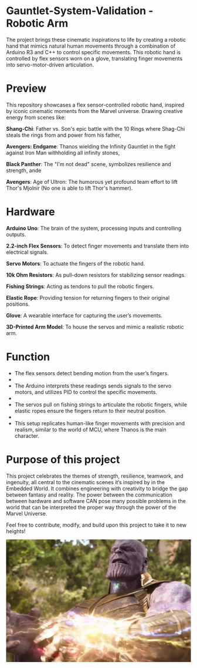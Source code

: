 # Gauntlet-System-Validation - Robotic Arm
The project brings these cinematic inspirations to life by creating a robotic hand that mimics natural human movements through a combination of Arduino R3 and C++ to control specific movements. This robotic hand is controlled by flex sensors worn on a glove, translating finger movements into servo-motor-driven articulation.

# Preview

This repository showcases a flex sensor-controlled robotic hand, inspired by iconic cinematic moments from the Marvel universe. Drawing creative energy from scenes like:

**Shang-Chi**: Father vs. Son's epic battle with the 10 Rings where Shag-Chi steals the rings from and power from his father, 

**Avengers: Endgame**: Thanos wielding the Infinity Gauntlet in the fight against Iron Man withholding all infinity stones,

**Black Panther**: The "I'm not dead" scene, symbolizes resilience and strength, ande

**Avengers**: Age of Ultron: The humorous yet profound team effort to lift Thor's Mjolnir (No one is able to lift Thor's hammer).

# Hardware

**Arduino Uno**: The brain of the system, processing inputs and controlling outputs.

**2.2-inch Flex Sensors**: To detect finger movements and translate them into electrical signals.

**Servo Motors**: To actuate the fingers of the robotic hand.

**10k Ohm Resistors**: As pull-down resistors for stabilizing sensor readings.

 **Fishing Strings**: Acting as tendons to pull the robotic fingers.
 
 **Elastic Rope**: Providing tension for returning fingers to their original positions.
 
**Glove**: A wearable interface for capturing the user’s movements.

**3D-Printed Arm Model**: To house the servos and mimic a realistic robotic arm.

# Function

- The flex sensors detect bending motion from the user’s fingers.
- 
- The Arduino interprets these readings sends signals to the servo motors, and utilizes PID to control the specific movements.
- 
- The servos pull on fishing strings to articulate the robotic fingers, while elastic ropes ensure the fingers return to their neutral position.
- 
- This setup replicates human-like finger movements with precision and realism, similar to the world of MCU, where Thanos is the main character.
  
# Purpose of this project

This project celebrates the themes of strength, resilience, teamwork, and ingenuity, all central to the cinematic scenes it’s inspired by in the Embedded World. It combines engineering with creativity to bridge the gap between fantasy and reality. The power between the communication between hardware and software CAN pose many possible problems in the world that can be interpreted the proper way through the power of the Marvel Universe. 

Feel free to contribute, modify, and build upon this project to take it to new heights!

![Thanos](Thanos.jpg)

